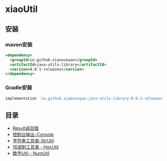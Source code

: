 # xiaoUtil
## 安装

### maven安装

```xml
<dependency>
  <groupId>io.github.xiaoxunyao</groupId>
  <artifactId>java-utils-library</artifactId>
  <version>0.0.1-releases</version>
</dependency>
```

### Gradle安装

```gradle
implementation 'io.github.xiaoxunyao:java-utils-library:0.0.1-releases'
```

## 目录
- [Result返回值](https://github.com/xiaoxunyao/java-utils-library/blob/master/doc/1.%20Result%E8%BF%94%E5%9B%9E%E5%80%BC.md)
- [控制台输出-Console](https://github.com/xiaoxunyao/java-utils-library/blob/master/doc/2.%20%E6%8E%A7%E5%88%B6%E5%8F%B0%E8%BE%93%E5%85%A5%20-%20Console.md)
- [字符串工具类-StrUtil](https://github.com/xiaoxunyao/java-utils-library/blob/master/doc/3.%20%E5%AD%97%E7%AC%A6%E4%B8%B2%E5%B7%A5%E5%85%B7%E7%B1%BB%20-%20StrUtil.md)
- [16进制工具类 - HexUtil](https://github.com/xiaoxunyao/java-utils-library/blob/master/doc/4.%2016%E8%BF%9B%E5%88%B6%E5%B7%A5%E5%85%B7%E7%B1%BB%20-%20HexUtil.md)
- [数字Util - NumUtil](https://github.com/xiaoxunyao/java-utils-library/blob/master/doc/5.%20%E6%95%B0%E5%AD%97Util%20-%20NumUtil.md)

